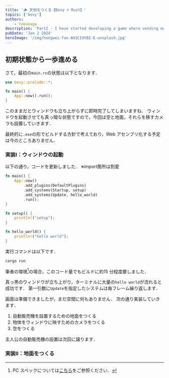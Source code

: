```yaml
---
title: '🪵 天地をつくる【Bevy + Rust】'
topics: ['bevy']
authors:
    - tokunaga
description: 'Part2 - I have started developing a game where vending machines take center stage'
pubDate: 'Jan 2 2024'
heroImage: '/img/hongwei-fan-AH3CI9tBI-E-unsplash.jpg'
---
```


## 初期状態から一歩進める

さて，最初の`main.rs`の状態は以下となります．

```rust title="main.rs"
use bevy::prelude::*;

fn main() {
    App::new().run();
}
```

このままだとウィンドウも立ち上がらずに即時完了してしまいますね．
ウィンドウを起動させても真っ暗な状態ですので，今回は空と地面，それらを移すカメラも設置していきます．

最終的に`.exe`の形でビルドする方針で考えており，Web アセンブリ化する予定は今のところありません．

### 実装Ⅰ：ウィンドウの起動

以下の通り，コードを更新しました．
※import箇所は割愛

```rust ins={3-5, 9-15} title="main.rs" frame="code"
fn main() {
    App::new()
        .add_plugins(DefaultPlugins)
        .add_systems(Startup, setup)
        .add_systems(Update, hello_world)
        .run();
}

fn setup() {
    println!("setup");
}

fn hello_world() {
    println!("hello world");
}
```

実行コマンドは以下です．

```sh frame="code"
cargo run
```

筆者の環境[^1]の場合，このコード量でもビルドに約15 分程度要しました．

[^1]: PC スペックについては[こちら](/about)をご参照ください．

真っ黒のウィンドウが立ち上がり，ターミナルに大量の`hello world`が流れると成功です．
第一引数に`Update`を指定したシステムは毎フレーム繰り返します．

画面は準備できましたが，まだ空間に何もありません．
次の通り実装していきます．

1. 自動販売機を設置するための地面をつくる
2. 物体をウィンドウに映すためのカメラをつくる
3. 空をつくる

主人公の自動販売機の設置は次回に譲ります．

### 実装Ⅱ：地面をつくる
